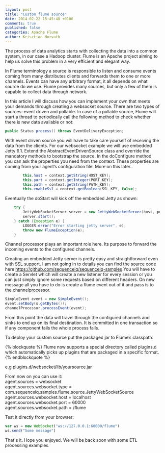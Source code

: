 ```yaml
---
layout: post
title: "Custom flume source"
date: 2014-02-22 15:45:48 +0100
comments: true
published: false
categories: Apache Flume 
author: Krisztian Horvath
---
```

The process of data analytics starts with collecting the data into a common system, in our case a Hadoop cluster. Flume is an Apache project aiming to help us solve this problem in a very efficient and elegant way.

In Flume terminology a source is responsible to listen and consume events coming from many distributes clients and forwards them to one or more channels. Events can have any arbitrary format, it all depends on what source do we use. Flume provides many sources, but only a few of them is capable to collect data through network. 

In this article I will discuss how you can implement your own that meets your demands through creating a websocket source.
There are two types of sources: event driven and pollable. In case of a pollable source, Flume will start a thread to periodically call the following method to check whether there is new data available or not:
``` java PollableSource interface
public Status process() throws EventDeliveryException; 
```
With event driven source you will have to take care yourself of receiving the data from the clients. For our websocket example we will use embedded Jetty 9.1. Extend the AbstractEventDrivenSource class and override the mandatory methods to bootstrap the source. In the doConfigure method you can ask the properties you need from the context. These properties are coming from your agent’s configuration file. More on this later..
``` java protected void doConfigure(Context context)
        this.host = context.getString(HOST_KEY);
        this.port = context.getInteger(PORT_KEY);
        this.path = context.getString(PATH_KEY);
        this.enableSsl = context.getBoolean(SSL_KEY, false);
```
Eventually the doStart will kick off the embedded Jetty as shown:
``` java protected void doStart()
	try {
        JettyWebSocketServer server = new JettyWebSocketServer(host, port, path, getChannelProcessor());
        server.start();
    } catch (Exception e) {
        LOGGER.error("Error starting jetty server", e);
        throw new FlumeException(e);
    }
```
<!-- more -->

Channel processor plays an important role here. Its purpose to forward the incoming events to the configured channels. 

Creating an embedded Jetty server is pretty easy and straightforward even with SSL support. I am not going in to details you can find the source code here https://github.com/sequenceiq/sequenceiq-samples You will have to create a Servlet which will create a new listener for every session or you can just simply ignore some requests based on different headers. On new message all you have to do is create a flume event out of it and pass is to the channelprocessor. 

```java public void onWebSocketText(String s) 
SimpleEvent event = new SimpleEvent();
event.setBody(s.getBytes());
channelProcessor.processEvent(event);
```
From this point the data will travel through the configured channels and sinks to end up on its final destination. It is committed in one transaction so if any component fails the whole process fails.

To deploy your custom source put the packaged jar to Flume’s classpath. 


{% blockquote %}
Flume now supports a special directory called plugins.d which automatically picks up plugins that are packaged in a specific format.
{% endblockquote %}

e.g plugins.d/websocket/lib/yoursource.jar

From now on you can use it:  
agent.sources = websocket  
agent.sources.websocket.type = com.sequenceiq.samples.flume.source.JettyWebSocketSource  
agent.sources.websocket.host = localhost  
agent.sources.websocket.port = 60000  
agent.sources.websocket.path = /flume  

Test it directly from your browser:
```javascript 
var ws = new WebSocket("ws://127.0.0.1:60000/flume")
ws.send("Some message")
```
That's it. Hope you enjoyed. We will be back soon with some ETL processing examples.
